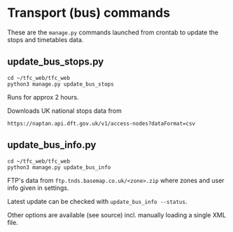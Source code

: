 # Transport (bus) commands

These are the `manage.py` commands launched from crontab to update the stops and timetables data.

## update_bus_stops.py

```
cd ~/tfc_web/tfc_web
python3 manage.py update_bus_stops
```

Runs for approx 2 hours.

Downloads UK national stops data from 

```
https://naptan.api.dft.gov.uk/v1/access-nodes?dataFormat=csv
```

## update_bus_info.py
```
cd ~/tfc_web/tfc_web
python3 manage.py update_bus_info
```

FTP's data from `ftp.tnds.basemap.co.uk/<zone>.zip` where zones and user info given in settings.

Latest update can be checked with `update_bus_info --status`.

Other options are available (see source) incl. manually loading a single XML file.
